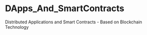 # DApps_And_SmartContracts
Distributed Applications and Smart Contracts - Based on Blockchain Technology
